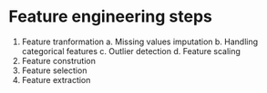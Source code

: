 # Feature engineering steps

1. Feature tranformation
  a. Missing values imputation
  b. Handling categorical features
  c. Outlier detection
  d. Feature scaling
2. Feature constrution
3. Feature selection
4. Feature extraction
